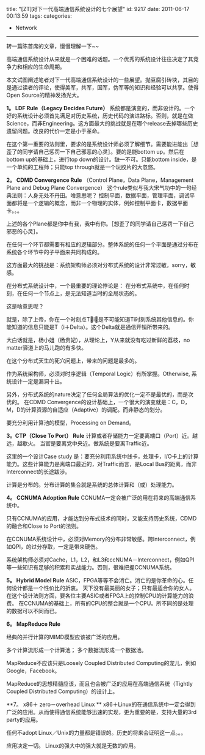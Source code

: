 title: "[ZT]对下一代高端通信系统设计的七个展望"
id: 9217
date: 2011-06-17 00:13:59
tags: 
categories: 
- Network
---

转一篇陈首席的文章，慢慢理解一下~~

高端通信系统设计从来就是一个困难的话题。一个优秀的系统设计往往决定了其竞争力和相应的生命周期。

本文试图阐述笔者对下一代高端通信系统设计的一些展望。抛豆腐引砖块，其目的是通过读者的评论，使得美军，共军，国军，伪军等的知识和经验可以共享。使得Open Source的精神发扬光大。

**1。 LDF Rule（Legacy Decides Future）**
系统都是演变的，而非设计的。一个好的系统设计必须首先满足对历史系统，历史代码的演进路标。否则，就是在做Science，而非Engineering。这方面最大的挑战就是在哪个release去掉哪些历史遗留问题。改良的代价一定是小于革命。

在这个第一重要的法则里，要求的是系统设计师必须了解细节。需要能进能出［想歪了的同学请自己惩罚一下自己邪恶的心灵］。要的是能bottom up。然后在bottom up的基础上，进行top down的设计。缺一不可。只能bottom inside，是一个单纯的工程师；只能top through就是一个玩胶片的大忽悠。

**2。 CDMD Convergence Rule**
（Control Plane，Data Plane，Management Plane and Debug Plane Convergence）
这个rule类似与我大宋气功中的一句经典法则：人身无处不丹田。啥意思呢？
控制平面，数据平面，管理平面，调试平面都将是一个逻辑的概念，而非一个物理的实体，例如控制平面卡，数据平面卡。。。

上述的各个Plane都是你中有我，我中有你。［想歪了的同学请自己惩罚一下自己邪恶的心灵］。

在任何一个环节都需要有相应的逻辑部分。整体系统的任何一个平面是通过分布在系统各个环节中的子平面来共同构成的。

这方面最大的挑战是：系统架构师必须对分布式系统的设计非常过敏，sorry，敏感。

在分布式系统设计中，一个最重要的理论悖论是： 在分布式系统中，在任何时刻，在任何一个节点上，是无法知道当时的全局状态的。

这是啥意思呢？

就是，除了上帝，你在一个时刻点Ti，是不可能知道Ti时刻系统其他信息的。你能知道的信息只能是T（i＋Delta）。这个Delta就是通信开销所带来的。

大白话就是，杨小姐（杨贵妃），从理论上，Y从来就没有吃过新鲜的荔枝，no matter驿道上的马儿跑的有多快。

在这个分布式天生的死穴问题上，带来的问题是最多的。

作为系统架构师，必须对时序逻辑（Temporal Logic）有所掌握。Otherwise, 系统设计一定是漏洞十出。

另外，分布式系统的nature决定了任何全局算法的优化一定不是最优的，而是次优的。
在CDMD Convergence的设计基础上，一个很大的演变就是：C，D，M，D的计算资源的自适应（Adaptive）的调配。而非静态的划分。

要充分利用计算池的模型，Processing on Demand。

**3。CTP（Close To Port） Rule**
计算或者存储能力一定要离端口（Port）近。越远，越歇火。 当官是要离党中央近。做系统是要离Traffic近。

这里的一个设计Case study 是：要充分利用系统中线卡，处理卡，I/O卡上的计算能力。这些计算能力是离端口最近的，对Traffic而言，是Local Bus的距离，而非Interconnect的长途跋涉。

计算是分布的。分布计算的集合就是系统的总体计算和（或）处理能力。

**4。 CCNUMA Adoption Rule**
CCNUMA一定会被广泛的用在将来的高端通信系统中。

只有CCNUMA的应用，才能达到分布式技术的同时，又能支持历史系统，CDMD的融合和Close to Port的法则。

在CCNUMA系统设计中，必须对Memory的分布非常敏感。跨Interconnect，例如QPI，的过分存取，一定是带来硬伤。

系统架构师必须对Cache，L1，L2，和L3和ccNUMA－Interconnect，例如QPI等一些知识有足够的积累和实战能力。否则，很难把握CCNUMA系统。

**5。 Hybrid Model Rule**
ASIC，FPGA等等不会消亡。消亡的是你革命的心。任何设计都是一个性价比的折衷。
天下没有最美丽的女子；只有最适合你的女人。
在这个设计法则方面，要各位主要ASIC或者FPGA上的控制CPU的计算能力的浪费。
在CCNUMA的基础上，所有的CPU的整合就是一个CPU。所不同的是处理的数据可以不同而已。

**6。 MapReduce Rule**

经典的并行计算的MIMD模型应该被广泛的应用。

多个计算流形成一个计算池；
多个数据流形成一个数据池。

MapReduce不应该只是Loosely Coupled Distributed Computing的宠儿，例如Google，Facebook。

MapReduce的思想精髓应该，而且也会被广泛的应用在高端通信系统（Tightly Coupled Distributed Computing）的设计上。

**7。 x86＋ zero－overhead Linux **
x86＋Linux的在通信系统中一定会得到广泛的应用。从而使得通信系统能够迅速的实现，更为重要的是，支持大量的3rd party的应用。

任何不adopt Linux／Unix的力量都是错误的。历史的将来会证明这一点。。。

应用决定一切。 Linux的强大中的强大就是无数的应用。